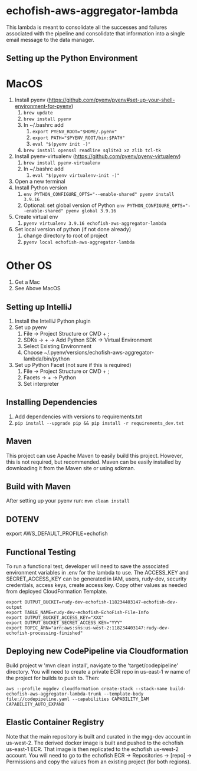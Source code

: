 # echofish-aws-aggregator-lambda

This lambda is meant to consolidate all the successes and failures associated with the pipeline
and consolidate that information into a single email message to the data manager.

## Setting up the Python Environment

# MacOS
  1. Install pyenv (https://github.com/pyenv/pyenv#set-up-your-shell-environment-for-pyenv)
     1. ```brew update```
     2. ```brew install pyenv```
     3. In ~/.bashrc add
        1. ```export PYENV_ROOT="$HOME/.pyenv"```
        2. ```export PATH="$PYENV_ROOT/bin:$PATH"```
        3. ```eval "$(pyenv init -)"```
     4. ```brew install openssl readline sqlite3 xz zlib tcl-tk```
  2. Install pyenv-virtualenv (https://github.com/pyenv/pyenv-virtualenv)
     1. ```brew install pyenv-virtualenv```
     2. In ~/.bashrc add
         1. ```eval "$(pyenv virtualenv-init -)"```
  3. Open a new terminal
  4. Install Python version
     1. ```env PYTHON_CONFIGURE_OPTS="--enable-shared" pyenv install 3.9.16```
     2. Optional: set global version of Python ```env PYTHON_CONFIGURE_OPTS="--enable-shared" pyenv global 3.9.16```
  5. Create virtual env
     1. ```pyenv virtualenv 3.9.16 echofish-aws-aggregator-lambda```
  6. Set local version of python (if not done already)
     1. change directory to root of project
     2. ```pyenv local echofish-aws-aggregator-lambda```

# Other OS
  1. Get a Mac
  2. See Above MacOS

## Setting up IntelliJ

  1. Install the IntelliJ Python plugin
  2. Set up pyenv
     1. File -> Project Structure or CMD + ;
     2. SDKs -> + -> Add Python SDK -> Virtual Environment
     3. Select Existing Environment
     4. Choose ~/.pyenv/versions/echofish-aws-aggregator-lambda/bin/python
  3. Set up Python Facet (not sure if this is required)
     1. File -> Project Structure or CMD + ;
     2. Facets -> + -> Python 
     3. Set interpreter 

## Installing Dependencies

  1. Add dependencies with versions to requirements.txt
  2. ```pip install --upgrade pip && pip install -r requirements_dev.txt```

## Maven
This project can use Apache Maven to easily build this project.  However, this is not required, but recommended.
Maven can be easily installed by downloading it from the Maven site or using sdkman.

## Build with Maven
After setting up your pyenv run:
```mvn clean install```

## DOTENV
export AWS_DEFAULT_PROFILE=echofish

## Functional Testing
To run a functional test, developer will need to save the associated environment variables in .env for the lambda to
use. The ACCESS_KEY and SECRET_ACCESS_KEY can be generated in IAM, users, rudy-dev, security credentials,
access keys, create access key. Copy other values as needed from deployed CloudFormation Template.
```shell
export OUTPUT_BUCKET=rudy-dev-echofish-118234403147-echofish-dev-output
export TABLE_NAME=rudy-dev-echofish-EchoFish-File-Info
export OUTPUT_BUCKET_ACCESS_KEY="XXX"
export OUTPUT_BUCKET_SECRET_ACCESS_KEY="YYY"
export TOPIC_ARN="arn:aws:sns:us-west-2:118234403147:rudy-dev-echofish-processing-finished"
```

## Deploying new CodePipeline via Cloudformation
Build project w 'mvn clean install', navigate to the 'target/codepipeline' directory. You will need to
create a private ECR repo in us-east-1 w name of the project for builds to push to. Then:
```commandline
aws --profile mggdev cloudformation create-stack --stack-name build-echofish-aws-aggregator-lambda-trunk --template-body file://codepipeline.yaml --capabilities CAPABILITY_IAM CAPABILITY_AUTO_EXPAND
```

## Elastic Container Registry
Note that the main repository is built and curated in the mgg-dev account in us-west-2. The derived docker image is built and pushed to the echofish us-east-1 ECR.
That image is then replicated to the echofish us-west-2 account. You will need to go to the echofish ECR -> Repositories -> [repo] -> Permissions and copy the values from an existing project (for both regions).


